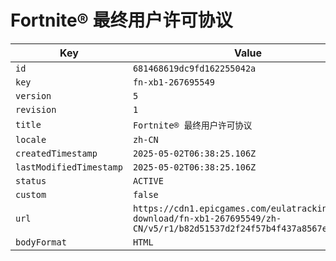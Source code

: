 # Fortnite® 最终用户许可协议

| Key | Value |
| --- | ----- |
| `id` | `681468619dc9fd162255042a` |
| `key` | `fn-xb1-267695549` |
| `version` | `5` |
| `revision` | `1` |
| `title` | `Fortnite® 最终用户许可协议` |
| `locale` | `zh-CN` |
| `createdTimestamp` | `2025-05-02T06:38:25.106Z` |
| `lastModifiedTimestamp` | `2025-05-02T06:38:25.106Z` |
| `status` | `ACTIVE` |
| `custom` | `false` |
| `url` | `https://cdn1.epicgames.com/eulatracking-download/fn-xb1-267695549/zh-CN/v5/r1/b82d51537d2f24f57b4f437a8567e6d5.pdf` |
| `bodyFormat` | `HTML` |
